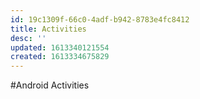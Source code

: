 ```yaml
---
id: 19c1309f-66c0-4adf-b942-8783e4fc8412
title: Activities
desc: ''
updated: 1613340121554
created: 1613334675829
---
```


#Android Activities
